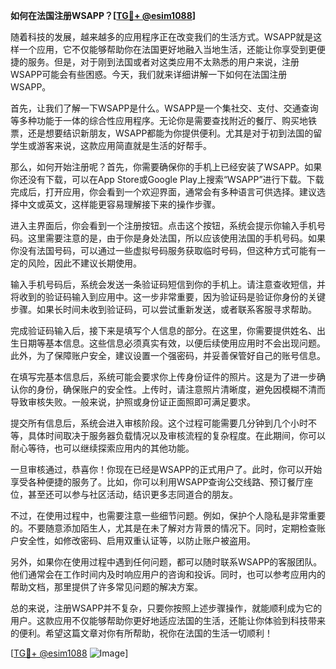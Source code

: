 **如何在法国注册WSAPP？[[TG💪+ @esim1088](https://t.me/s/esim1088)]**

随着科技的发展，越来越多的应用程序正在改变我们的生活方式。WSAPP就是这样一个应用，它不仅能够帮助你在法国更好地融入当地生活，还能让你享受到更便捷的服务。但是，对于刚到法国或者对这类应用不太熟悉的用户来说，注册WSAPP可能会有些困惑。今天，我们就来详细讲解一下如何在法国注册WSAPP。

首先，让我们了解一下WSAPP是什么。WSAPP是一个集社交、支付、交通查询等多种功能于一体的综合性应用程序。无论你是需要查找附近的餐厅、购买地铁票，还是想要结识新朋友，WSAPP都能为你提供便利。尤其是对于初到法国的留学生或游客来说，这款应用简直就是生活的好帮手。

那么，如何开始注册呢？首先，你需要确保你的手机上已经安装了WSAPP。如果你还没有下载，可以在App Store或Google Play上搜索“WSAPP”进行下载。下载完成后，打开应用，你会看到一个欢迎界面，通常会有多种语言可供选择。建议选择中文或英文，这样能更容易理解接下来的操作步骤。

进入主界面后，你会看到一个注册按钮。点击这个按钮，系统会提示你输入手机号码。这里需要注意的是，由于你是身处法国，所以应该使用法国的手机号码。如果你没有法国号码，可以通过一些虚拟号码服务获取临时号码，但这种方式可能有一定的风险，因此不建议长期使用。

输入手机号码后，系统会发送一条验证码短信到你的手机上。请注意查收短信，并将收到的验证码输入到应用中。这一步非常重要，因为验证码是验证你身份的关键步骤。如果长时间未收到验证码，可以尝试重新发送，或者联系客服寻求帮助。

完成验证码输入后，接下来是填写个人信息的部分。在这里，你需要提供姓名、出生日期等基本信息。这些信息必须真实有效，以便后续使用应用时不会出现问题。此外，为了保障账户安全，建议设置一个强密码，并妥善保管好自己的账号信息。

在填写完基本信息后，系统可能会要求你上传身份证件的照片。这是为了进一步确认你的身份，确保账户的安全性。上传时，请注意照片清晰度，避免因模糊不清而导致审核失败。一般来说，护照或身份证正面照即可满足要求。

提交所有信息后，系统会进入审核阶段。这个过程可能需要几分钟到几个小时不等，具体时间取决于服务器负载情况以及审核流程的复杂程度。在此期间，你可以耐心等待，也可以继续探索应用内的其他功能。

一旦审核通过，恭喜你！你现在已经是WSAPP的正式用户了。此时，你可以开始享受各种便捷的服务了。比如，你可以利用WSAPP查询公交线路、预订餐厅座位，甚至还可以参与社区活动，结识更多志同道合的朋友。

不过，在使用过程中，也需要注意一些细节问题。例如，保护个人隐私是非常重要的。不要随意添加陌生人，尤其是在未了解对方背景的情况下。同时，定期检查账户安全性，如修改密码、启用双重认证等，以防止账户被盗用。

另外，如果你在使用过程中遇到任何问题，都可以随时联系WSAPP的客服团队。他们通常会在工作时间内及时响应用户的咨询和投诉。同时，也可以参考应用内的帮助文档，那里提供了许多常见问题的解决方案。

总的来说，注册WSAPP并不复杂，只要你按照上述步骤操作，就能顺利成为它的用户。这款应用不仅能够帮助你更好地适应法国的生活，还能让你体验到科技带来的便利。希望这篇文章对你有所帮助，祝你在法国的生活一切顺利！

[[TG💪+ @esim1088](https://t.me/s/esim1088) ![Image](https://i.postimg.cc/4NQfJmqS/Snipaste-2025-05-13-00-14-12.png)]